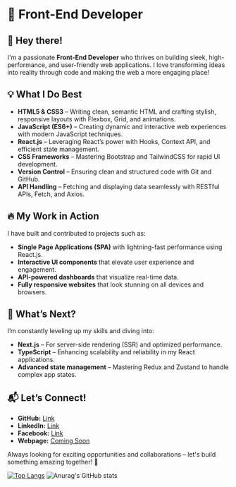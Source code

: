 # 🚀 Front-End Developer

## 👋 Hey there!
I'm a passionate **Front-End Developer** who thrives on building sleek, high-performance, and user-friendly web applications. I love transforming ideas into reality through code and making the web a more engaging place!

## 💡 What I Do Best
- **HTML5 & CSS3** – Writing clean, semantic HTML and crafting stylish, responsive layouts with Flexbox, Grid, and animations.
- **JavaScript (ES6+)** – Creating dynamic and interactive web experiences with modern JavaScript techniques.
- **React.js** – Leveraging React’s power with Hooks, Context API, and efficient state management.
- **CSS Frameworks** – Mastering Bootstrap and TailwindCSS for rapid UI development.
- **Version Control** – Ensuring clean and structured code with Git and GitHub.
- **API Handling** – Fetching and displaying data seamlessly with RESTful APIs, Fetch, and Axios.

## 🔥 My Work in Action
I have built and contributed to projects such as:
- **Single Page Applications (SPA)** with lightning-fast performance using React.js.
- **Interactive UI components** that elevate user experience and engagement.
- **API-powered dashboards** that visualize real-time data.
- **Fully responsive websites** that look stunning on all devices and browsers.

## 🚀 What’s Next?
I’m constantly leveling up my skills and diving into:
- **Next.js** – For server-side rendering (SSR) and optimized performance.
- **TypeScript** – Enhancing scalability and reliability in my React applications.
- **Advanced state management** – Mastering Redux and Zustand to handle complex app states.

## 📬 Let’s Connect!
- **GitHub:** [Link](https://github.com/PVidev)
- **LinkedIn:** [Link](https://www.linkedin.com/in/peyo-videv-a59256242/)
- **Facebook:** [Link](https://www.facebook.com/peyovidev/)
- **Webpage:** [Coming Soon](#)

Always looking for exciting opportunities and collaborations – let's build something amazing together! 🚀

[![Top Langs](https://github-readme-stats.vercel.app/api/top-langs/?username=pvidev&layout=donut)](https://github.com/anuraghazra/github-readme-stats) ![Anurag's GitHub stats](https://github-readme-stats.vercel.app/api?username=pvidev&show_icons=true&theme=metro)

